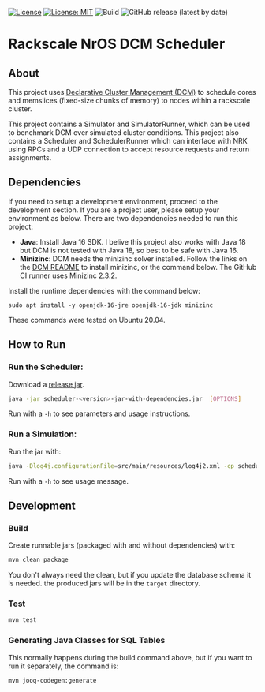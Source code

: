 [![License](https://img.shields.io/badge/License-BSD%202--Clause-green.svg)](https://opensource.org/licenses/BSD-2-Clause)
[![License: MIT](https://img.shields.io/badge/License-MIT-green.svg)](https://opensource.org/licenses/MIT)
![Build](https://github.com/hunhoffe/nrk-dcm-scheduler/actions/workflows/ci.yaml/badge.svg)
![GitHub release (latest by date)](https://img.shields.io/github/v/release/hunhoffe/nrk-dcm-scheduler)

# Rackscale NrOS DCM Scheduler

## About

This project uses [Declarative Cluster Management (DCM)](https://github.com/vmware/declarative-cluster-management) to schedule cores and memslices (fixed-size chunks of memory) to nodes within a rackscale cluster.

This project contains a Simulator and SimulatorRunner, which can be used to benchmark DCM over simulated cluster conditions. This project also contains a Scheduler and SchedulerRunner which can interface with NRK using RPCs and a UDP connection to accept resource requests and return assignments.

## Dependencies

If you need to setup a development environment, proceed to the development section. If you are a project user, please setup your environment as below. There are two dependencies needed to run this project:
* **Java**: Install Java 16 SDK. I belive this project also works with Java 18 but DCM is
not tested with Java 18, so best to be safe with Java 16.
* **Minizinc**: DCM needs the minizinc solver installed. Follow the links on the [DCM README](https://github.com/hunhoffe/declarative-cluster-management) 
to install minizinc, or the command below. The GitHub CI runner uses Minizinc 2.3.2.

Install the runtime dependencies with the command below:
```
sudo apt install -y openjdk-16-jre openjdk-16-jdk minizinc
```

These commands were tested on Ubuntu 20.04.

## How to Run

### Run the Scheduler:
Download a [release jar](https://github.com/hunhoffe/nrk-dcm-scheduler/releases).

```bash
java -jar scheduler-<version>-jar-with-dependencies.jar  [OPTIONS]
```
Run with a ```-h``` to see parameters and usage instructions.

### Run a Simulation:
Run the jar with:
```bash
java -Dlog4j.configurationFile=src/main/resources/log4j2.xml -cp scheduler-<version>-jar-with-dependencies.jar com.vmware.bespin.scheduler.SimulationRunner [OPTIONS]
```
Run with a ```-h``` to see usage message.

## Development

### Build
Create runnable jars (packaged with and without dependencies) with:
```bash
mvn clean package
```
You don't always need the clean, but if you update the database schema it is needed. the produced jars will be in the ```target``` directory. 

### Test
```bash
mvn test
```

### Generating Java Classes for SQL Tables

This normally happens during the build command above, but if you want to run it
separately, the command is:
```bash
mvn jooq-codegen:generate
```
